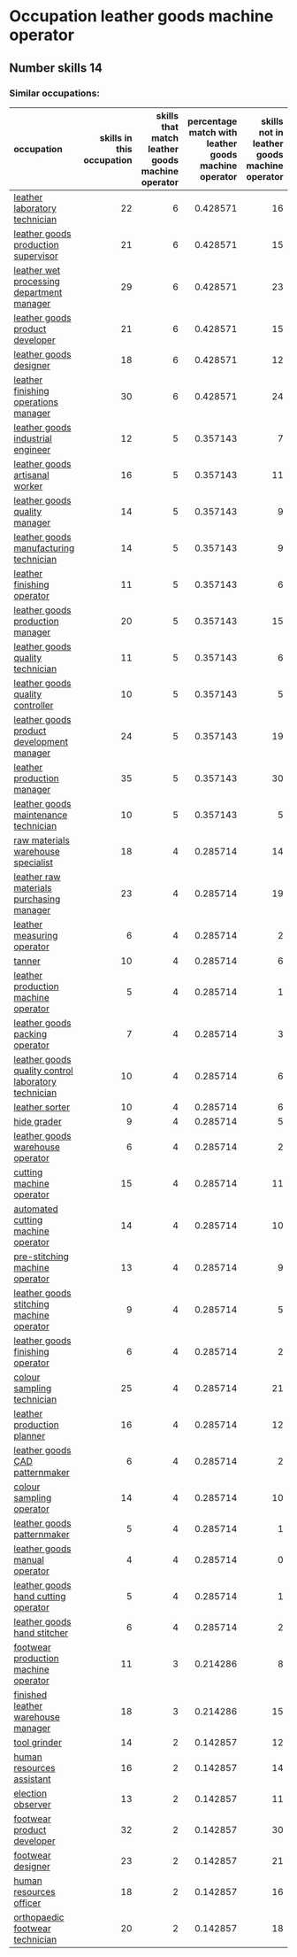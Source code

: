 # Occupation leather goods machine operator
## Number skills 14
### Similar occupations:
| occupation                                                                                                    |   skills in this occupation |   skills that match leather goods machine operator |   percentage match with leather goods machine operator |   skills not in leather goods machine operator |
|:--------------------------------------------------------------------------------------------------------------|----------------------------:|---------------------------------------------------:|-------------------------------------------------------:|-----------------------------------------------:|
| [leather laboratory technician](leather_laboratory_technician.md)                                             |                          22 |                                                  6 |                                               0.428571 |                                             16 |
| [leather goods production supervisor](leather_goods_production_supervisor.md)                                 |                          21 |                                                  6 |                                               0.428571 |                                             15 |
| [leather wet processing department manager](leather_wet_processing_department_manager.md)                     |                          29 |                                                  6 |                                               0.428571 |                                             23 |
| [leather goods product developer](leather_goods_product_developer.md)                                         |                          21 |                                                  6 |                                               0.428571 |                                             15 |
| [leather goods designer](leather_goods_designer.md)                                                           |                          18 |                                                  6 |                                               0.428571 |                                             12 |
| [leather finishing operations manager](leather_finishing_operations_manager.md)                               |                          30 |                                                  6 |                                               0.428571 |                                             24 |
| [leather goods industrial engineer](leather_goods_industrial_engineer.md)                                     |                          12 |                                                  5 |                                               0.357143 |                                              7 |
| [leather goods artisanal worker](leather_goods_artisanal_worker.md)                                           |                          16 |                                                  5 |                                               0.357143 |                                             11 |
| [leather goods quality manager](leather_goods_quality_manager.md)                                             |                          14 |                                                  5 |                                               0.357143 |                                              9 |
| [leather goods manufacturing technician](leather_goods_manufacturing_technician.md)                           |                          14 |                                                  5 |                                               0.357143 |                                              9 |
| [leather finishing operator](leather_finishing_operator.md)                                                   |                          11 |                                                  5 |                                               0.357143 |                                              6 |
| [leather goods production manager](leather_goods_production_manager.md)                                       |                          20 |                                                  5 |                                               0.357143 |                                             15 |
| [leather goods quality technician](leather_goods_quality_technician.md)                                       |                          11 |                                                  5 |                                               0.357143 |                                              6 |
| [leather goods quality controller](leather_goods_quality_controller.md)                                       |                          10 |                                                  5 |                                               0.357143 |                                              5 |
| [leather goods product development manager](leather_goods_product_development_manager.md)                     |                          24 |                                                  5 |                                               0.357143 |                                             19 |
| [leather production manager](leather_production_manager.md)                                                   |                          35 |                                                  5 |                                               0.357143 |                                             30 |
| [leather goods maintenance technician](leather_goods_maintenance_technician.md)                               |                          10 |                                                  5 |                                               0.357143 |                                              5 |
| [raw materials warehouse specialist](raw_materials_warehouse_specialist.md)                                   |                          18 |                                                  4 |                                               0.285714 |                                             14 |
| [leather raw materials purchasing manager](leather_raw_materials_purchasing_manager.md)                       |                          23 |                                                  4 |                                               0.285714 |                                             19 |
| [leather measuring operator](leather_measuring_operator.md)                                                   |                           6 |                                                  4 |                                               0.285714 |                                              2 |
| [tanner](tanner.md)                                                                                           |                          10 |                                                  4 |                                               0.285714 |                                              6 |
| [leather production machine operator](leather_production_machine_operator.md)                                 |                           5 |                                                  4 |                                               0.285714 |                                              1 |
| [leather goods packing operator](leather_goods_packing_operator.md)                                           |                           7 |                                                  4 |                                               0.285714 |                                              3 |
| [leather goods quality control laboratory technician](leather_goods_quality_control_laboratory_technician.md) |                          10 |                                                  4 |                                               0.285714 |                                              6 |
| [leather sorter](leather_sorter.md)                                                                           |                          10 |                                                  4 |                                               0.285714 |                                              6 |
| [hide grader](hide_grader.md)                                                                                 |                           9 |                                                  4 |                                               0.285714 |                                              5 |
| [leather goods warehouse operator](leather_goods_warehouse_operator.md)                                       |                           6 |                                                  4 |                                               0.285714 |                                              2 |
| [cutting machine operator](cutting_machine_operator.md)                                                       |                          15 |                                                  4 |                                               0.285714 |                                             11 |
| [automated cutting machine operator](automated_cutting_machine_operator.md)                                   |                          14 |                                                  4 |                                               0.285714 |                                             10 |
| [pre-stitching machine operator](pre-stitching_machine_operator.md)                                           |                          13 |                                                  4 |                                               0.285714 |                                              9 |
| [leather goods stitching machine operator](leather_goods_stitching_machine_operator.md)                       |                           9 |                                                  4 |                                               0.285714 |                                              5 |
| [leather goods finishing operator](leather_goods_finishing_operator.md)                                       |                           6 |                                                  4 |                                               0.285714 |                                              2 |
| [colour sampling technician](colour_sampling_technician.md)                                                   |                          25 |                                                  4 |                                               0.285714 |                                             21 |
| [leather production planner](leather_production_planner.md)                                                   |                          16 |                                                  4 |                                               0.285714 |                                             12 |
| [leather goods CAD patternmaker](leather_goods_CAD_patternmaker.md)                                           |                           6 |                                                  4 |                                               0.285714 |                                              2 |
| [colour sampling operator](colour_sampling_operator.md)                                                       |                          14 |                                                  4 |                                               0.285714 |                                             10 |
| [leather goods patternmaker](leather_goods_patternmaker.md)                                                   |                           5 |                                                  4 |                                               0.285714 |                                              1 |
| [leather goods manual operator](leather_goods_manual_operator.md)                                             |                           4 |                                                  4 |                                               0.285714 |                                              0 |
| [leather goods hand cutting operator](leather_goods_hand_cutting_operator.md)                                 |                           5 |                                                  4 |                                               0.285714 |                                              1 |
| [leather goods hand stitcher](leather_goods_hand_stitcher.md)                                                 |                           6 |                                                  4 |                                               0.285714 |                                              2 |
| [footwear production machine operator](footwear_production_machine_operator.md)                               |                          11 |                                                  3 |                                               0.214286 |                                              8 |
| [finished leather warehouse manager](finished_leather_warehouse_manager.md)                                   |                          18 |                                                  3 |                                               0.214286 |                                             15 |
| [tool grinder](tool_grinder.md)                                                                               |                          14 |                                                  2 |                                               0.142857 |                                             12 |
| [human resources assistant](human_resources_assistant.md)                                                     |                          16 |                                                  2 |                                               0.142857 |                                             14 |
| [election observer](election_observer.md)                                                                     |                          13 |                                                  2 |                                               0.142857 |                                             11 |
| [footwear product developer](footwear_product_developer.md)                                                   |                          32 |                                                  2 |                                               0.142857 |                                             30 |
| [footwear designer](footwear_designer.md)                                                                     |                          23 |                                                  2 |                                               0.142857 |                                             21 |
| [human resources officer](human_resources_officer.md)                                                         |                          18 |                                                  2 |                                               0.142857 |                                             16 |
| [orthopaedic footwear technician](orthopaedic_footwear_technician.md)                                         |                          20 |                                                  2 |                                               0.142857 |                                             18 |

